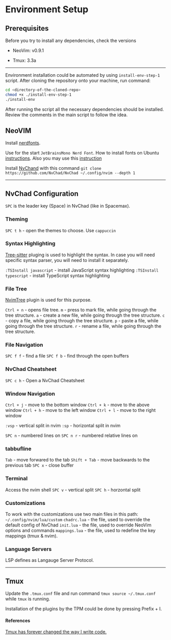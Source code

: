 # Environment Setup

## Prerequisites

Before you try to install any dependencies, check the versions

- NeoVim: v0.9.1

- Tmux: 3.3a

---



Environment installation could be automated by using `install-env-step-1` script. After cloning the repository onto your machine, run command:

```bash
cd <directory-of-the-cloned-repo>
chmod +x ./install-env-step-1
./install-env
```

After running the script all the necessary dependencies should be installed. Review the comments in the main script to follow the idea.

## NeoVIM

Install [nerdfonts](https://www.nerdfonts.com/).

Use for the start `JetBrainsMono Nerd Font`. How to install fonts on Ubuntu [instructions](https://askubuntu.com/questions/3697/how-do-i-install-fonts). Also you may use this [instruction](https://askubuntu.com/questions/191778/how-to-install-many-font-files-quickly-and-easily)

Install [NvChand](https://github.com/NvChad/NvChad) with this command `git clone https://github.com/NvChad/NvChad ~/.config/nvim --depth 1`

---

## NvChad Configuration

`SPC` is the leader key (Space) in NvChad (like in Spacemax).

### Theming

`SPC t h` - open the themes to choose. Use `cappuccin`


### Syntax Highlighting

[Tree-sitter](https://tree-sitter.github.io/tree-sitter/) pluging is used to highlight the syntax. In case you will need specific syntax parser, you will need to install it separately.

`:TSInstall javascript` - install JavaScript syntax highlighting
`:TSInstall typescript` - install TypeScript syntax highlighting

### File Tree

[NvimTree](https://docs.rockylinux.org/books/nvchad/nvchad_ui/nvimtree/) plugin is used for this purpose.

`Ctrl + n` - opens file tree.
`m` - press to mark file, while going through the tree structure.
`a` - create a new file, while going through the tree structure.
`c` - copy a file, while going through the tree structure.
`p` - paste a file, while going through the tree structure.
`r` - rename a file, while going through the tree structure.

### File Navigation

`SPC f f` - find a file
`SPC f b` - find through the open buffers


### NvChad Cheatsheet

`SPC c h` - Open a NvChad Cheatsheet

### Window Navigation

`Ctrl + j` - move to the bottom window
`Ctrl + k` - move to the above window
`Ctrl + h` - move to the left window
`Ctrl + l` - move to the right window

`:vsp` - vertical split in nvim
`:sp` - horizontal split in nvim

`SPC n` - numbered lines on
`SPC n r` - numbered relative lines on

### tabbufline

`Tab` - move forwared to the tab
`Shift + Tab` - move backwards to the previous tab
`SPC x` - close buffer

### Terminal

Access the nvim shell
`SPC v` - vertical split
`SPC h` - horzontal split


### Customizations
To work with the customizations use two main files in this path:
`~/.config/nvim/lua/custom`
`chadrc.lua` - the file, used to override the default config of NvChad
`init.lua` - the file, used to override NeoVim options and commands
`mappings.lua` - the file, used to redefine the key mappings (tmux & nvim).


### Language Servers
LSP defines as Langauge Server Protocol.

---

## Tmux

Update the `.tmux.conf` file and run command `tmux source ~/.tmux.conf` while `tmux` is running.

Installation of the plugins by the TPM could be done by pressing Prefix + I.

#### References 

[Tmux has forever changed the way I write code.](https://www.youtube.com/watch?v=DzNmUNvnB04 "Tmux has forever changed the way I write code.")


